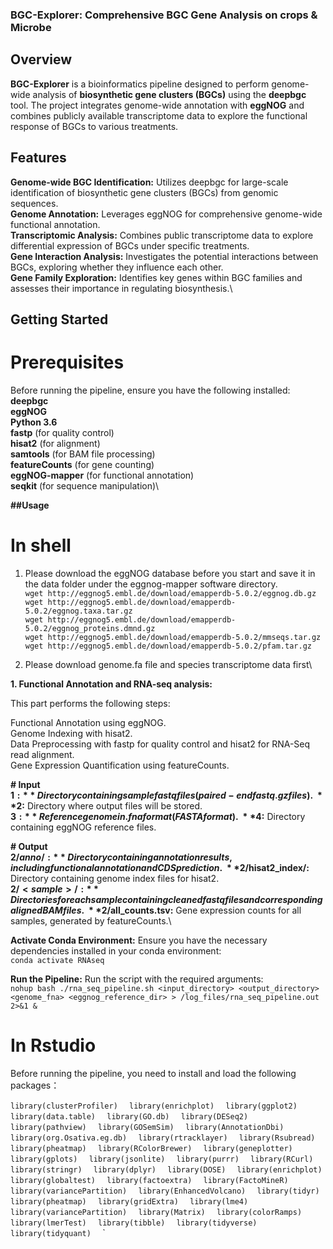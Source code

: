### BGC-Explorer: Comprehensive BGC Gene Analysis on crops & Microbe

## Overview
**BGC-Explorer** is a bioinformatics pipeline designed to perform genome-wide analysis of **biosynthetic gene clusters (BGCs)** using the **deepbgc** tool. The project integrates genome-wide annotation with **eggNOG** and combines publicly available transcriptome data to explore the functional response of BGCs to various treatments.

## Features
**Genome-wide BGC Identification:** Utilizes deepbgc for large-scale identification of biosynthetic gene clusters (BGCs) from genomic sequences.\
**Genome Annotation:** Leverages eggNOG for comprehensive genome-wide functional annotation.\
**Transcriptomic Analysis:** Combines public transcriptome data to explore differential expression of BGCs under specific treatments.\
**Gene Interaction Analysis:** Investigates the potential interactions between BGCs, exploring whether they influence each other.\
**Gene Family Exploration:** Identifies key genes within BGC families and assesses their importance in regulating biosynthesis.\

## Getting Started
# Prerequisites
Before running the pipeline, ensure you have the following installed:\
**deepbgc**\
**eggNOG**\
**Python 3.6**\
**fastp** (for quality control)\
**hisat2** (for alignment)\
**samtools** (for BAM file processing)\
**featureCounts** (for gene counting)\
**eggNOG-mapper** (for functional annotation)\
**seqkit** (for sequence manipulation)\

**##Usage**
# In shell
1. Please download the eggNOG database before you start and save it in the data folder under the eggnog-mapper software directory.\
`wget http://eggnog5.embl.de/download/emapperdb-5.0.2/eggnog.db.gz`\
`wget http://eggnog5.embl.de/download/emapperdb-5.0.2/eggnog.taxa.tar.gz`\
`wget http://eggnog5.embl.de/download/emapperdb-5.0.2/eggnog_proteins.dmnd.gz`\
`wget http://eggnog5.embl.de/download/emapperdb-5.0.2/mmseqs.tar.gz`\
`wget http://eggnog5.embl.de/download/emapperdb-5.0.2/pfam.tar.gz`

2. Please download genome.fa file and species transcriptome data first\


**1. Functional Annotation and RNA-seq analysis:**

This part performs the following steps:

Functional Annotation using eggNOG.\
Genome Indexing with hisat2.\
Data Preprocessing with fastp for quality control and hisat2 for RNA-Seq read alignment.\
Gene Expression Quantification using featureCounts.  

**# Input**  
**$1:** Directory containing sample fastq files (paired-end fastq.gz files).\
**$2:** Directory where output files will be stored.\
**$3:** Reference genome in .fna format (FASTA format).\
**$4:** Directory containing eggNOG reference files.  


**# Output**  
**$2/anno/:** Directory containing annotation results, including functional annotation and CDS prediction.\
**$2/hisat2_index/:** Directory containing genome index files for hisat2.\
**$2/<sample>/:** Directories for each sample containing cleaned fastq files and corresponding aligned BAM files.\
**$2/all_counts.tsv:** Gene expression counts for all samples, generated by featureCounts.\

**Activate Conda Environment:** Ensure you have the necessary dependencies installed in your conda environment:  
`conda activate RNAseq`

**Run the Pipeline:** Run the script with the required arguments:  
`nohup bash ./rna_seq_pipeline.sh <input_directory> <output_directory> <genome_fna> <eggnog_reference_dir> > /log_files/rna_seq_pipeline.out 2>&1 &`



# In Rstudio
Before running the pipeline, you need to install and load the following packages：  

`library(clusterProfiler)  `
`library(enrichplot)  `
`library(ggplot2)  `
`library(data.table)  `
`library(GO.db)  `
`library(DESeq2)  ` 
`library(pathview)  `
`library(GOSemSim)  `
`library(AnnotationDbi)  `
`library(org.Osativa.eg.db)  `
`library(rtracklayer)  `
`library(Rsubread)  `
`library(pheatmap)  `
`library(RColorBrewer)  `
`library(geneplotter)  `
`library(gplots)  `
`library(jsonlite)  `
`library(purrr)  `
`library(RCurl)  `
`library(stringr)  `
`library(dplyr)  `
`library(DOSE)  `
`library(enrichplot)  `
`library(globaltest)  `
`library(factoextra)  `
`library(FactoMineR)  `
`library(variancePartition)  `
`library(EnhancedVolcano)  `
`library(tidyr)  `
`library(pheatmap)  `
`library(gridExtra)  `
`library(lme4)  `
`library(variancePartition)  `
`library(Matrix)  `
`library(colorRamps)  `
`library(lmerTest)  `
`library(tibble)  `
`library(tidyverse)  `
`library(tidyquant)  `
`



